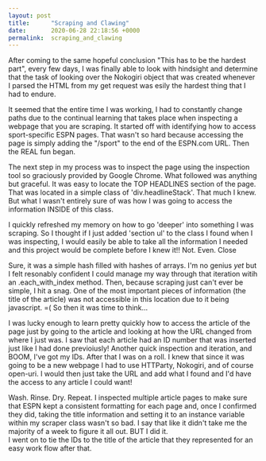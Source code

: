 ```yaml
---
layout: post
title:      "Scraping and Clawing"
date:       2020-06-28 22:18:56 +0000
permalink:  scraping_and_clawing
---
```



After coming to the same hopeful conclusion "This has to be the hardest part", every few days, I was finally able to look with hindsight and determine that the task of looking over the Nokogiri object that was created whenever I parsed the HTML from my get request was esily the hardest thing that I had to endure.

It seemed that the entire time I was working, I had to constantly change paths due to the continual learning that takes place when inspecting a webpage that you are scraping.  It started off with identifying how to access sport-specific ESPN pages.  That wasn't so hard because accessing the page is simply adding the "/sport" to the end of the ESPN.com URL.  Then the REAL fun began.

The next step in my process was to inspect the page using the inspection tool so graciously provided by Google Chrome.  What followed was anything but graceful.  It was easy to locate the TOP HEADLINES section of the page.  That was located in a simple class of 'div.headlineStack'.  That much I knew.  But what I wasn't entirely sure of was how I was going to access the information INSIDE of this class.  

I quickly refreshed my memory on how to go 'deeper' into something I was scraping. So I thought if I just added 'section ul' to the class I found when I was inspecting, I would easily be able to take all the information I needed and this project would be complete before I knew it!!  Not. Even. Close

Sure, it was a simple hash filled with hashes of arrays.  I'm no genius *yet* but I felt resonably confident I could manage my way through that iteration witih an .each_with_index method.  Then, because scraping just can't ever be simple, I hit a snag.  One of the most important pieces of information (the title of the article) was not accessible in this location due to it being javascript.  =(  So then it was time to think...

I was lucky enough to learn pretty quickly how to access the article of the page just by going to the article and looking at how the URL changed from where I just was.  I saw that each article had an ID number that was inserted just like I had done previoiusly!  Another quick inspection and iteration, and BOOM, I've got my IDs.  After that I was on a roll.  I knew that since it was going to be a new webpage I had to use HTTParty, Nokogiri, and of course open-uri.   I would then just take the URL and add what I found and I'd have the access to any article I could want!  

Wash. Rinse. Dry. Repeat.  I inspected multiple article pages to make sure that ESPN kept a consistent formatting for each page and, once I confirmed they did, taking the title information and setting it to an instance variable within my scraper class wasn't so bad. I say that like it didn't take me the majority of a week to figure it all out.  BUT I did it.  
I went on to tie the IDs to the title of the article that they represented for an easy work flow after that.





